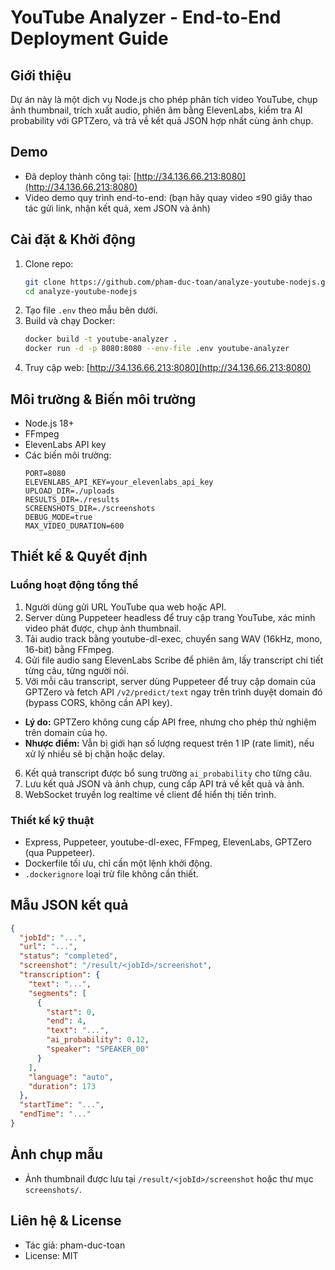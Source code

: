 # YouTube Analyzer - End-to-End Deployment Guide

## Giới thiệu

Dự án này là một dịch vụ Node.js cho phép phân tích video YouTube, chụp ảnh thumbnail, trích xuất audio, phiên âm bằng ElevenLabs, kiểm tra AI probability với GPTZero, và trả về kết quả JSON hợp nhất cùng ảnh chụp.

## Demo

- Đã deploy thành công tại: [http://34.136.66.213:8080](http://34.136.66.213:8080)
- Video demo quy trình end-to-end: (bạn hãy quay video ≤90 giây thao tác gửi link, nhận kết quả, xem JSON và ảnh)

## Cài đặt & Khởi động

1. Clone repo:
   ```sh
   git clone https://github.com/pham-duc-toan/analyze-youtube-nodejs.git
   cd analyze-youtube-nodejs
   ```
2. Tạo file `.env` theo mẫu bên dưới.
3. Build và chạy Docker:
   ```sh
   docker build -t youtube-analyzer .
   docker run -d -p 8080:8080 --env-file .env youtube-analyzer
   ```
4. Truy cập web: [http://34.136.66.213:8080](http://34.136.66.213:8080)

## Môi trường & Biến môi trường

- Node.js 18+
- FFmpeg
- ElevenLabs API key
- Các biến môi trường:
  ```env
  PORT=8080
  ELEVENLABS_API_KEY=your_elevenlabs_api_key
  UPLOAD_DIR=./uploads
  RESULTS_DIR=./results
  SCREENSHOTS_DIR=./screenshots
  DEBUG_MODE=true
  MAX_VIDEO_DURATION=600
  ```

## Thiết kế & Quyết định

### Luồng hoạt động tổng thể

1. Người dùng gửi URL YouTube qua web hoặc API.
2. Server dùng Puppeteer headless để truy cập trang YouTube, xác minh video phát được, chụp ảnh thumbnail.
3. Tải audio track bằng youtube-dl-exec, chuyển sang WAV (16kHz, mono, 16-bit) bằng FFmpeg.
4. Gửi file audio sang ElevenLabs Scribe để phiên âm, lấy transcript chi tiết từng câu, từng người nói.
5. Với mỗi câu transcript, server dùng Puppeteer để truy cập domain của GPTZero và fetch API `/v2/predict/text` ngay trên trình duyệt domain đó (bypass CORS, không cần API key).

- **Lý do:** GPTZero không cung cấp API free, nhưng cho phép thử nghiệm trên domain của họ.
- **Nhược điểm:** Vẫn bị giới hạn số lượng request trên 1 IP (rate limit), nếu xử lý nhiều sẽ bị chặn hoặc delay.

6. Kết quả transcript được bổ sung trường `ai_probability` cho từng câu.
7. Lưu kết quả JSON và ảnh chụp, cung cấp API trả về kết quả và ảnh.
8. WebSocket truyền log realtime về client để hiển thị tiến trình.

### Thiết kế kỹ thuật

- Express, Puppeteer, youtube-dl-exec, FFmpeg, ElevenLabs, GPTZero (qua Puppeteer).
- Dockerfile tối ưu, chỉ cần một lệnh khởi động.
- `.dockerignore` loại trừ file không cần thiết.

## Mẫu JSON kết quả

```json
{
  "jobId": "...",
  "url": "...",
  "status": "completed",
  "screenshot": "/result/<jobId>/screenshot",
  "transcription": {
    "text": "...",
    "segments": [
      {
        "start": 0,
        "end": 4,
        "text": "...",
        "ai_probability": 0.12,
        "speaker": "SPEAKER_00"
      }
    ],
    "language": "auto",
    "duration": 173
  },
  "startTime": "...",
  "endTime": "..."
}
```

## Ảnh chụp mẫu

- Ảnh thumbnail được lưu tại `/result/<jobId>/screenshot` hoặc thư mục `screenshots/`.

## Liên hệ & License

- Tác giả: pham-duc-toan
- License: MIT
